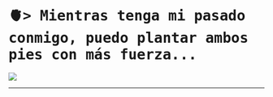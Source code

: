 <h1>
    <tt>🫀> Mientras tenga mi pasado conmigo, puedo plantar ambos pies con más fuerza...</tt>
</h1>

![](https://github-readme-stats.vercel.app/api/top-langs/?username=angeldqr&theme=dark&hide_border=false&include_all_commits=false&count_private=false&layout=compact)

---

<!-- Proudly created with GPRM ( https://gprm.itsvg.in ) -->
